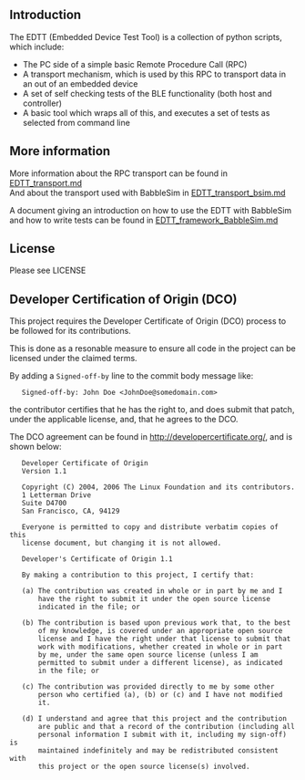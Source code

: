 ## Introduction

The EDTT (Embedded Device Test Tool) is a collection of python scripts, which include:

* The PC side of a simple basic Remote Procedure Call (RPC)
* A transport mechanism, which is used by this RPC to transport
  data in an out of an embedded device
* A set of self checking tests of the BLE functionality
  (both host and controller)
* A basic tool which wraps all of this, and executes a set of
  tests as selected from command line

## More information

More information about the RPC transport can be found in
[EDTT_transport.md](EDTT_transport.md)<br>
And about the transport used with BabbleSim in
[EDTT_transport_bsim.md](EDTT_transport_bsim.md)

A document giving an introduction on how to use the EDTT
with BabbleSim and how to write tests can be found in
[EDTT_framework_BabbleSim.md](docs/EDTT_framework_BabbleSim.md)

## License

Please see LICENSE

## Developer Certification of Origin (DCO)

This project requires the Developer Certificate of Origin (DCO)
process to be followed for its contributions.

This is done as a resonable measure to ensure all code in the project
can be licensed under the claimed terms.

By adding a ``Signed-off-by`` line to the commit body message like:
```
   Signed-off-by: John Doe <JohnDoe@somedomain.com>
```
the contributor certifies that he has the right to, and does submit
that patch, under the applicable license, and, that he agrees to the DCO.

The DCO agreement can be found in http://developercertificate.org/, and is
shown below:

```
   Developer Certificate of Origin
   Version 1.1

   Copyright (C) 2004, 2006 The Linux Foundation and its contributors.
   1 Letterman Drive
   Suite D4700
   San Francisco, CA, 94129

   Everyone is permitted to copy and distribute verbatim copies of this
   license document, but changing it is not allowed.

   Developer's Certificate of Origin 1.1

   By making a contribution to this project, I certify that:

   (a) The contribution was created in whole or in part by me and I
       have the right to submit it under the open source license
       indicated in the file; or

   (b) The contribution is based upon previous work that, to the best
       of my knowledge, is covered under an appropriate open source
       license and I have the right under that license to submit that
       work with modifications, whether created in whole or in part
       by me, under the same open source license (unless I am
       permitted to submit under a different license), as indicated
       in the file; or

   (c) The contribution was provided directly to me by some other
       person who certified (a), (b) or (c) and I have not modified
       it.

   (d) I understand and agree that this project and the contribution
       are public and that a record of the contribution (including all
       personal information I submit with it, including my sign-off) is
       maintained indefinitely and may be redistributed consistent with
       this project or the open source license(s) involved.
